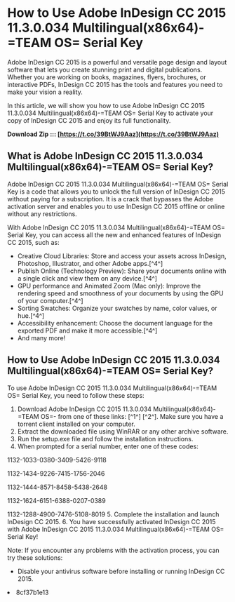 
 
# How to Use Adobe InDesign CC 2015 11.3.0.034 Multilingual(x86x64)-=TEAM OS= Serial Key
 
Adobe InDesign CC 2015 is a powerful and versatile page design and layout software that lets you create stunning print and digital publications. Whether you are working on books, magazines, flyers, brochures, or interactive PDFs, InDesign CC 2015 has the tools and features you need to make your vision a reality.
 
In this article, we will show you how to use Adobe InDesign CC 2015 11.3.0.034 Multilingual(x86x64)-=TEAM OS= Serial Key to activate your copy of InDesign CC 2015 and enjoy its full functionality.
 
**Download Zip ::: [https://t.co/39BtWJ9Aaz](https://t.co/39BtWJ9Aaz)**


 
## What is Adobe InDesign CC 2015 11.3.0.034 Multilingual(x86x64)-=TEAM OS= Serial Key?
 
Adobe InDesign CC 2015 11.3.0.034 Multilingual(x86x64)-=TEAM OS= Serial Key is a code that allows you to unlock the full version of InDesign CC 2015 without paying for a subscription. It is a crack that bypasses the Adobe activation server and enables you to use InDesign CC 2015 offline or online without any restrictions.
 
With Adobe InDesign CC 2015 11.3.0.034 Multilingual(x86x64)-=TEAM OS= Serial Key, you can access all the new and enhanced features of InDesign CC 2015, such as:
 
- Creative Cloud Libraries: Store and access your assets across InDesign, Photoshop, Illustrator, and other Adobe apps.[^4^]
- Publish Online (Technology Preview): Share your documents online with a single click and view them on any device.[^4^]
- GPU performance and Animated Zoom (Mac only): Improve the rendering speed and smoothness of your documents by using the GPU of your computer.[^4^]
- Sorting Swatches: Organize your swatches by name, color values, or hue.[^4^]
- Accessibility enhancement: Choose the document language for the exported PDF and make it more accessible.[^4^]
- And many more!

## How to Use Adobe InDesign CC 2015 11.3.0.034 Multilingual(x86x64)-=TEAM OS= Serial Key?
 
To use Adobe InDesign CC 2015 11.3.0.034 Multilingual(x86x64)-=TEAM OS= Serial Key, you need to follow these steps:

1. Download Adobe InDesign CC 2015 11.3.0.034 Multilingual(x86x64)-=TEAM OS=- from one of these links: [^1^] [^2^]. Make sure you have a torrent client installed on your computer.
2. Extract the downloaded file using WinRAR or any other archive software.
3. Run the setup.exe file and follow the installation instructions.
4. When prompted for a serial number, enter one of these codes:   

1132-1033-0380-3409-5426-9118   

1132-1434-9226-7415-1756-2046   

1132-1444-8571-8458-5438-2648   

1132-1624-6151-6388-0207-0389   

1132-1288-4900-7476-5108-8019
5. Complete the installation and launch InDesign CC 2015.
6. You have successfully activated InDesign CC 2015 with Adobe InDesign CC 2015 11.3.0.034 Multilingual(x86x64)-=TEAM OS= Serial Key!

Note: If you encounter any problems with the activation process, you can try these solutions:

- Disable your antivirus software before installing or running InDesign CC 2015.
<li
    
8cf37b1e13


